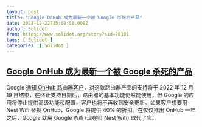 ```yaml
---
layout: post
title: "Google OnHub 成为最新一个被 Google 杀死的产品"
date: 2021-12-22T15:09:58.000Z
author: Solidot
from: https://www.solidot.org/story?sid=70101
tags: [ Solidot ]
categories: [ Solidot ]
---
```

<!--1640185798000-->
[Google OnHub 成为最新一个被 Google 杀死的产品](https://www.solidot.org/story?sid=70101)
------

<div>
Google <a href="https://arstechnica.com/gadgets/2021/12/onhub-router-support-to-end-in-2022-google-points-users-to-nest-wifi-instead/">通知 OnHub 路由器客户</a>，对这款路由器产品的支持将于 2022 年 12 月 19 日结束，在终止支持日期后，路由器的基本功能仍然能使用，但 Google 的应用将停止提供高级功能和配置，客户也将不再收到安全更新。如果客户想要用  Nest Wifi 替换 OnHub，Google 将提供 40% 的折扣。在仅仅推出 OnHub 一年之后，Google 就用 Google Wifi (现在叫 Nest Wifi) 取代了它。
</div>
